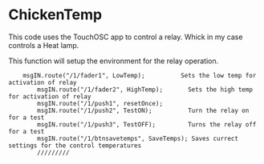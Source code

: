 # ChickenTemp
This code uses the TouchOSC app to control a relay. Whick in my case controls a Heat lamp.

This function will setup the environment for the relay operation.

		msgIN.route("/1/fader1", LowTemp);          Sets the low temp for activation of relay
			msgIN.route("/1/fader2", HighTemp);       Sets the high temp for activation of relay
			msgIN.route("/1/push1", resetOnce);   
			msgIN.route("/1/push2", TestON);          Turn the relay on for a test
			msgIN.route("/1/push3", TestOFF);         Turns the relay off for a test
			msgIN.route("/1/btnsavetemps", SaveTemps); Saves currect settings for the control temperatures
			/////////